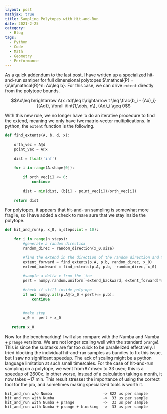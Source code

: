 ```yaml
---
layout: post
mathjax: true
title: Sampling Polytopes with Hit-and-Run 
date: 2021-2-25
category:
  - Blog
tags:
  - Python
  - Code
  - Math
  - Geometry
  - Performance
---
```


As a quick addendum to the [last post](https://dkenefake.github.io/blog/SamplingConvex), I have written up a specialized hit-and-run samlper for full dimensional polytopes $\mathcal{P} = \{x\in\mathcal{R}^n: Ax\leq b\}. For this case, we can drive ```extent``` directly from the polytope bounds.

$$Ax\leq b\rightarrow A(x+td)\leq b\rightarrow t \leq \frac{b_i - (Ax)_i}{(Ad)}, \forall i\in\{1,\dots, n\}, (Ad)_i \geq 0$$

With this new rule, we no longer have to do an iterative procedure to find the extend, meaning we only have two matrix-vector multiplications. In python, the ```extent``` function is the following.

```python
def find_extents(A, b, d, x):
    
    orth_vec = A@d
    point_vec = A@x
    
    dist = float('inf')
    
    for i in range(A.shape[0]):
        
        if orth_vec[i] <= 0:
            continue
        
        dist = min(dist, (b[i] - point_vec[i])/orth_vec[i])
            
    return dist
```

For polytopes, it appears that hit-and-run sampling is somewhat more fragile, so I have added a check to make sure that we stay inside the polytope.

```python
def hit_and_run(p, x_0, n_steps:int = 10):
    
    for i in range(n_steps):
        #generate a random direction
        random_direc = random_direction(x_0.size)

        #find the extend in the direction of the random direction and the opposite direction 
        extent_forward = find_extents(p.A, p.b, random_direc, x_0)
        extend_backward = find_extents(p.A, p.b, -random_direc, x_0)
        
        #sample a delta x from the line
        pert = numpy.random.uniform(-extend_backward, extent_forward)*random_direc
        
        #check if still inside polytope
        if not numpy.all(p.A@(x_0 + pert)<= p.b):
            continue
        
    
        #make step
        x_0 =  pert + x_0
   
   return x_0 
```

Now for the benchmarking! I will also compare with the Numba and Numba + ```prange``` versions. We are not longer scaling well with the standard ```prange```!. This is since the subtasks are far too quick to be parallelized effectively. I tried blocking the individual hit-and-run samples as bundles to fix this issue, but I saw no significant speedup. The lack of scaling might be a python language limitation at such small timescales. For the case of hit-and-run sampling on a polytope, we went from 87 msec to 33 usec; this is a speedup of 2600x. In other worse, instead of a calculation taking a month, it now takes ~17 min. This result stresses the importance of using the correct tool for the job, and sometimes making specialized tools is worth it.

```
hit_and_run w/o Numba                       -> 822 us per sample
hit_and_run with Numba                      ->  33 us per sample
hit_and_run with Numba + prange             ->  33 us per sample
hit_and_run with Numba + prange + blocking  ->  33 us per sample
```

